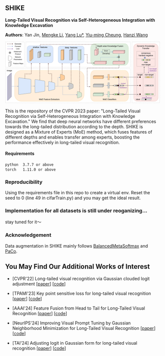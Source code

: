 ## SHIKE
**Long-Tailed Visual Recognition via Self-Heterogeneous Integration with Knowledge Excavation**

**Authors**: Yan Jin, [Mengke Li](https://github.com/Keke921), [Yang Lu*](https://jasonyanglu.github.io), [Yiu-ming Cheung](http://www.comp.hkbu.edu.hk/~ymc/), [Hanzi Wang](https://pami.xmu.edu.cn/hanzi_cn/)

![SHIKE-overall](assets/shike-overall.png)

This is the repository of the CVPR 2023 paper: "Long-Tailed Visual Recognition via Self-Heterogeneous Integration with Knowledge Excavation." We find that deep neural networks have different preferences towards the long-tailed distribution according to the depth. SHIKE is designed as a Mixture of Experts (MoE) method, which fuses  features of different depths and enables transfer among experts,  boosting the performance effectively in long-tailed visual recognition. 

#### Requirements
```
python  3.7.7 or above
torch   1.11.0 or above
```
### Reproducibility
Using the requirements file in this repo to create a virtual env.
Reset the seed to 0 (line 49 in cifarTrain.py) and you may get the ideal result.

### Implementation for all datasets is still under reoganizing...
stay tuned for it～

### Acknowledgement
Data augmentation in SHIKE mainly follows [BalancedMetaSoftmax](https://github.com/jiawei-ren/BalancedMetaSoftmax-Classification) and [PaCo](https://github.com/dvlab-research/Parametric-Contrastive-Learning).


## You May Find Our Additional Works of Interest

* [CVPR'22] Long-tailed visual recognition via Gaussian clouded logit adjustment [[paper](https://openaccess.thecvf.com/content/CVPR2022/papers/Li_Long-Tailed_Visual_Recognition_via_Gaussian_Clouded_Logit_Adjustment_CVPR_2022_paper.pdf)] [[code](https://github.com/Keke921/GCLLoss)]

* [TPAMI'23] Key point sensitive loss for long-tailed visual recognition [[paper](https://drive.google.com/file/d/1gOJDHBJ_M7RmU6Iw2p6uXIyo8pNgVMrv/view?pli=1)] [[code](https://github.com/Keke921/KPSLoss)]

* [AAAI'24] Feature Fusion from Head to Tail for Long-Tailed Visual Recognition [[paper](https://arxiv.org/pdf/2306.06963)] [[code](https://github.com/Keke921/H2T)]

* [NeurIPS'24] Improving Visual Prompt Tuning by Gaussian Neighborhood Minimization for Long-Tailed Visual Recognition [[paper](https://arxiv.org/pdf/2410.21042)] [[code](https://github.com/Keke921/GNM-PT)]

* [TAI'24] Adjusting logit in Gaussian form for long-tailed visual recognition [[paper](https://arxiv.org/pdf/2305.10648)] [[code](https://github.com/Keke921/GCLLoss)]

